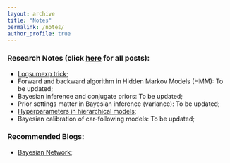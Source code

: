 ```yaml
---
layout: archive
title: "Notes"
permalink: /notes/
author_profile: true
---
```


### Research Notes (click [here](/blog-posts/) for all posts):
- [Logsumexp trick](/posts/logsumexp/);
- Forward and backward algorithm in Hidden Markov Models (HMM): To be updated;
- Bayesian inference and conjugate priors: To be updated;
- Prior settings matter in Bayesian inference (variance): To be updated;
- [Hyperparameters in hierarchical models](/posts/hierarchical/);
- Bayesian calibration of car-following models: To be updated;


### Recommended Blogs:
- [Bayesian Network](https://www.cs.toronto.edu/~duvenaud/distill_bayes_net/public/);